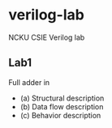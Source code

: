# verilog-lab
NCKU CSIE Verilog lab

## Lab1
Full adder in
- (a) Structural description
- (b) Data flow description
- (c) Behavior description

